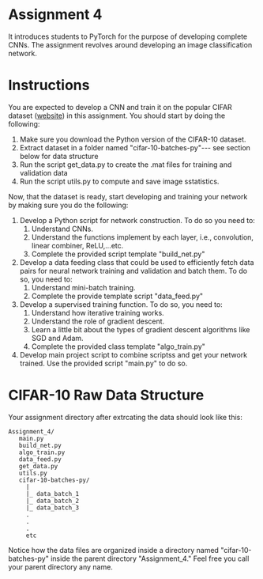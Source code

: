 # Assignment 4

It introduces students to PyTorch for the purpose of developing complete CNNs. The assignment revolves around developing an image classification
network.

# Instructions

You are expected to develop a CNN and train it on the popular CIFAR dataset ([website](https://www.cs.toronto.edu/~kriz/cifar.html)) in this assignment.
You should start by doing the following:

1) Make sure you download the Python version of the CIFAR-10 dataset.
2) Extract dataset in a folder named "cifar-10-batches-py"--- see section below for data structure
3) Run the script get_data.py to create the .mat files for training and validation data
4) Run the script utils.py to compute and save image sstatistics.

Now, that the dataset is ready, start developing and training your network by making sure you do the following:
1) Develop a Python script for network construction. To do so you need to:
   1) Understand CNNs.
   2) Understand the functions implement by each layer, i.e., convolution, linear combiner, ReLU,...etc.
   3) Complete the provided script template "build_net.py"
2) Develop a data feeding class that could be used to efficiently fetch data pairs for neural network training and validation and batch
them. To do so, you need to:
   1) Understand mini-batch training.
   2) Complete the provide template script "data_feed.py"
3) Develop a supervised training function. To do so, you need to:
   1) Understand how iterative training works.
   2) Understand the role of gradient descent.
   3) Learn a little bit about the types of gradient descent algorithms like SGD and Adam.
   4) Complete the provided class template "algo_train.py"
4) Develop main project script to combine scriptss and get your network trained. Use the provided script "main.py" to do so.


# CIFAR-10 Raw Data Structure

Your assignment directory after extrcating the data should look like this:
```
Assignment_4/
   main.py
   build_net.py
   algo_train.py
   data_feed.py
   get_data.py
   utils.py
   cifar-10-batches-py/
     |
     |_ data_batch_1
     |_ data_batch_2
     |_ data_batch_3
     .
     .
     . 
     etc
```
Notice how the data files are organized inside a directory named "cifar-10-batches-py" inside the parent directory "Assignment_4." Feel free you call your parent directory any name.
